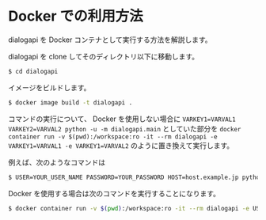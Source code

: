 # Docker での利用方法

dialogapi を Docker コンテナとして実行する方法を解説します。

dialogapi を clone してそのディレクトリ以下に移動します。

```sh
$ cd dialogapi
```

イメージをビルドします。

```sh
$ docker image build -t dialogapi .
```

コマンドの実行について、 Docker を使用しない場合に `VARKEY1=VARVAL1 VARKEY2=VARVAL2 python -u -m dialogapi.main` としていた部分を
`docker container run -v $(pwd):/workspace:ro -it --rm dialogapi -e VARKEY1=VARVAL1 -e VARKEY1=VARVAL2` のように置き換えて実行します。

例えば、次のようなコマンドは

```sh
$ USER=YOUR_USER_NAME PASSWORD=YOUR_PASSWORD HOST=host.example.jp python -u -m dialogapi.main project list --config config.yml --server TestServer
```

Docker を使用する場合は次のコマンドを実行することになります。


```sh
$ docker container run -v $(pwd):/workspace:ro -it --rm dialogapi -e USER=YOUR_USER_NAME -e PASSWORD=YOUR_PASSWORD -e HOST=host.example.jp project list --config config.yml --server TestServer
```
